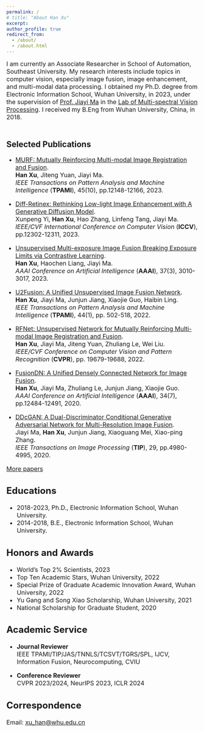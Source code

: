 ```yaml
---
permalink: /
# title: "About Han Xu"
excerpt: 
author_profile: true
redirect_from: 
  - /about/
  - /about.html
---
```


<font size=3>I am currently an Associate Researcher in School of Automation, Southeast University. My research interests include topics in computer vision, especially image fusion, image enhancement, and multi-modal data processing. I obtained my Ph.D. degree from Electronic Information School, Wuhan University, in 2023, under the supervision of <a href="http://mvp.whu.edu.cn/jiayima/">Prof. Jiayi Ma</a> in the <a href="http://mvp.whu.edu.cn/">Lab of Multi-spectral Vision Processing</a>. I received my B.Eng from Wuhan University, China, in 2018.<br><br>
</font>

  
## Selected Publications
* <font size=3><a href="https://ieeexplore.ieee.org/stamp/stamp.jsp?tp=&arnumber=10145843">MURF: Mutually Reinforcing Multi-modal Image Registration and Fusion</a>.<br>
<b>Han Xu</b>, Jiteng Yuan, Jiayi Ma.<br>
<i>IEEE Transactions on Pattern Analysis and Machine Intelligence</i> (<b>TPAMI</b>), 45(10), pp.12148-12166, 2023.

* <font size=3><a href="https://openaccess.thecvf.com/content/ICCV2023/papers/Yi_Diff-Retinex_Rethinking_Low-light_Image_Enhancement_with_A_Generative_Diffusion_Model_ICCV_2023_paper.pdf">Diff-Retinex: Rethinking Low-light Image Enhancement with A Generative Diffusion Model</a>.<br>
Xunpeng Yi, <b>Han Xu</b>, Hao Zhang, Linfeng Tang, Jiayi Ma.<br>
<i>IEEE/CVF International Conference on Computer Vision</i> (<b>ICCV</b>), pp.12302-12311, 2023.

* <font size=3><a href="https://ojs.aaai.org/index.php/AAAI/article/view/25404">Unsupervised Multi-exposure Image Fusion Breaking Exposure Limits via Contrastive Learning</a>.<br>
 <b>Han Xu</b>, Haochen Liang, Jiayi Ma. <br>
<i>AAAI Conference on Artificial Intelligence</i> (<b>AAAI</b>), 37(3), 3010-3017, 2023.

* <font size=3><a href="https://hanna-xu.github.io/files/TPAMI_U2Fusion.pdf">U2Fusion: A Unified Unsupervised Image Fusion Network</a>.<br>
<b>Han Xu</b>, Jiayi Ma, Junjun Jiang, Xiaojie Guo, Haibin Ling.<br>
<i>IEEE Transactions on Pattern Analysis and Machine Intelligence</i> (<b>TPAMI</b>), 44(1), pp. 502-518, 2022.

* <font size=3><a href="https://openaccess.thecvf.com/content/CVPR2022/papers/Xu_RFNet_Unsupervised_Network_for_Mutually_Reinforcing_Multi-Modal_Image_Registration_and_CVPR_2022_paper.pdf">RFNet: Unsupervised Network for Mutually Reinforcing Multi-modal Image Registration and Fusion</a>.<br>
<b>Han Xu</b>, Jiayi Ma, Jiteng Yuan, Zhuliang Le, Wei Liu.<br>
<i>IEEE/CVF Conference on Computer Vision and Pattern Recognition</i> (<b>CVPR</b>), pp. 19679-19688, 2022.

* <font size=3> <a href="https://ojs.aaai.org/index.php/AAAI/article/view/6936">FusionDN: A Unified Densely Connected Network for Image Fusion</a>.<br>
<b>Han Xu</b>, Jiayi Ma, Zhuliang Le, Junjun Jiang, Xiaojie Guo.<br>
<i>AAAI Conference on Artificial Intelligence</i> (<b>AAAI</b>), 34(7), pp.12484-12491, 2020.

* <font size=3> <a href="https://ieeexplore.ieee.org/stamp/stamp.jsp?tp=&arnumber=9031751">DDcGAN: A Dual-Discriminator Conditional Generative Adversarial Network for Multi-Resolution Image Fusion</a>.<br>
Jiayi Ma, <b>Han Xu</b>, Junjun Jiang, Xiaoguang Mei, Xiao-ping Zhang.<br>
<i>IEEE Transactions on Image Processing</i> (<b>TIP</b>), 29, pp.4980-4995, 2020.

[More papers](https://hanna-xu.github.io/Publications/)

## Educations
* <font size=3> 2018-2023, Ph.D., Electronic Information School, Wuhan University.
* <font size=3> 2014-2018, B.E., Electronic Information School, Wuhan University.

## Honors and Awards <a name="Awards"></a>
* <font size=3>World’s Top 2% Scientists, 2023
* <font size=3>Top Ten Academic Stars, Wuhan University, 2022
* <font size=3>Special Prize of Graduate Academic Innovation Award, Wuhan University, 2022
* <font size=3>Yu Gang and Song Xiao Scholarship, Wuhan University, 2021
* <font size=3>National Scholarship for Graduate Student, 2020

## Academic Service
* <font size=3><b>Journal Reviewer</b><br>
IEEE TPAMI/TIP/JAS/TNNLS/TCSVT/TGRS/SPL, IJCV, Information Fusion, Neurocomputing, CVIU

* <font size=3><b>Conference Reviewer</b><br>
CVPR 2023/2024, NeurIPS 2023, ICLR 2024

## Correspondence
<font size=3> Email: xu_han@whu.edu.cn
<br><br>
<script type='text/javascript' id='clustrmaps' src='//cdn.clustrmaps.com/map_v2.js?cl=ffffff&w=400&t=n&d=-j_6vkmbvtekyh3zeucWhQT0hv0_9Wk7TD9LaXbGgpU&co=47a3e4&cmn=c03349&cmo=eca32b'></script>


